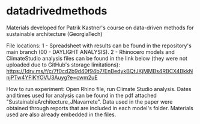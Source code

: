 # datadrivedmethods
Materials developed for Patrik Kastner's course on data-driven methods for sustainable architecture (GeorgiaTech)

File locations:
1 - Spreadsheet with results can be found in the repository's main branch (00 - DAYLIGHT ANALYSIS).
2 - Rhinocero models and ClimateStudio analysis files can be found in the link below (they were not uploaded due to GitHub's storage limitations):
https://1drv.ms/f/c/7f0cd2b9d40f94b7/EnBedykBQtJKjMMBs4RBCX4BkkNnjPTw4YFlKYOVU3Auyg?e=cwm2uE

How to run experiment:
Open Rhino file, run Climate Studio analysis. Dates and times used for analysis can be found in the pdf attached "SustainableArchitecture_JNavarrete".
Data used in the paper were obtained through reports that are included in each model's folder.
Materials used are also already embedded in the files. 
